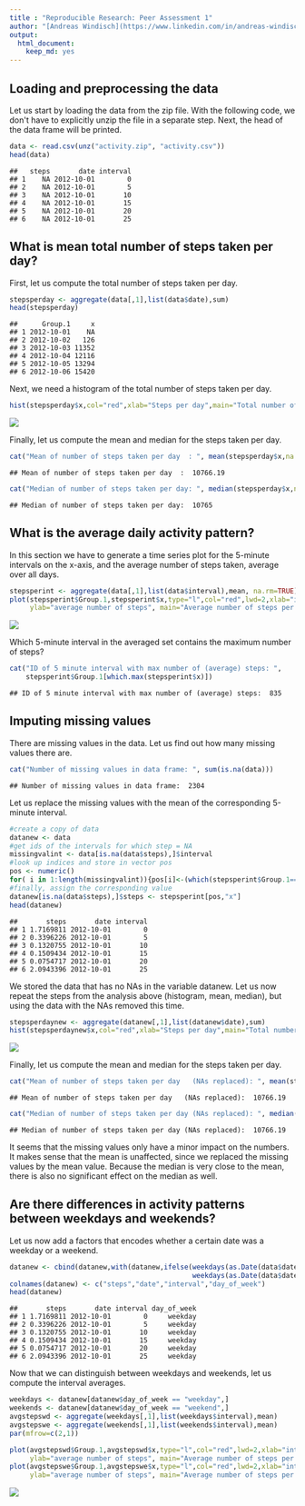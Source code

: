 ```yaml
---
title : "Reproducible Research: Peer Assessment 1"
author: "[Andreas Windisch](https://www.linkedin.com/in/andreas-windisch-physics/)"
output: 
  html_document:
    keep_md: yes 
---
```



## Loading and preprocessing the data
Let us start by loading the data from the zip file. With the following code, we don't have to explicitly unzip the file in a separate step. Next, the head of the data frame will be printed.

```r
data <- read.csv(unz("activity.zip", "activity.csv")) 
head(data)
```

```
##   steps       date interval
## 1    NA 2012-10-01        0
## 2    NA 2012-10-01        5
## 3    NA 2012-10-01       10
## 4    NA 2012-10-01       15
## 5    NA 2012-10-01       20
## 6    NA 2012-10-01       25
```
## What is mean total number of steps taken per day?
First, let us compute the total number of steps taken per day.

```r
stepsperday <- aggregate(data[,1],list(data$date),sum)
head(stepsperday)
```

```
##      Group.1     x
## 1 2012-10-01    NA
## 2 2012-10-02   126
## 3 2012-10-03 11352
## 4 2012-10-04 12116
## 5 2012-10-05 13294
## 6 2012-10-06 15420
```
Next, we need a histogram of the total number of steps taken per day.

```r
hist(stepsperday$x,col="red",xlab="Steps per day",main="Total number of steps taken per day")
```

![](PA1_template_files/figure-html/unnamed-chunk-3-1.png)<!-- -->
   
Finally, let us compute the mean and median for the steps taken per day.

```r
cat("Mean of number of steps taken per day  : ", mean(stepsperday$x,na.rm=TRUE),"\n")
```

```
## Mean of number of steps taken per day  :  10766.19
```

```r
cat("Median of number of steps taken per day: ", median(stepsperday$x,na.rm=TRUE),"\n")
```

```
## Median of number of steps taken per day:  10765
```
## What is the average daily activity pattern?
In this section we have to generate a time series plot for the 5-minute intervals on the x-axis, and the average number of steps taken, average over all days. 

```r
stepsperint <- aggregate(data[,1],list(data$interval),mean, na.rm=TRUE)
plot(stepsperint$Group.1,stepsperint$x,type="l",col="red",lwd=2,xlab="interval id", 
     ylab="average number of steps", main="Average number of steps per interval id")
```

![](PA1_template_files/figure-html/unnamed-chunk-5-1.png)<!-- -->
   
Which 5-minute interval in the averaged set contains the maximum number of steps?

```r
cat("ID of 5 minute interval with max number of (average) steps: ", 
    stepsperint$Group.1[which.max(stepsperint$x)])
```

```
## ID of 5 minute interval with max number of (average) steps:  835
```
## Imputing missing values
There are missing values in the data. Let us find out how many missing values there are.

```r
cat("Number of missing values in data frame: ", sum(is.na(data)))
```

```
## Number of missing values in data frame:  2304
```
   
Let us replace the missing values with the mean of the corresponding 5-minute interval.

```r
#create a copy of data
datanew <- data
#get ids of the intervals for which step = NA
missingvalint <- data[is.na(data$steps),]$interval
#look up indices and store in vector pos
pos <- numeric()
for( i in 1:length(missingvalint)){pos[i]<-(which(stepsperint$Group.1==missingvalint[i]))}
#finally, assign the corresponding value
datanew[is.na(data$steps),]$steps <- stepsperint[pos,"x"]
head(datanew)
```

```
##       steps       date interval
## 1 1.7169811 2012-10-01        0
## 2 0.3396226 2012-10-01        5
## 3 0.1320755 2012-10-01       10
## 4 0.1509434 2012-10-01       15
## 5 0.0754717 2012-10-01       20
## 6 2.0943396 2012-10-01       25
```

We stored the data that has no NAs in the variable datanew. Let us now repeat the steps from the analysis above (histogram, mean, median), but using the data with the NAs removed this time.


```r
stepsperdaynew <- aggregate(datanew[,1],list(datanew$date),sum)
hist(stepsperdaynew$x,col="red",xlab="Steps per day",main="Total number of steps taken per day, NAs replaced with interval mean")
```

![](PA1_template_files/figure-html/unnamed-chunk-9-1.png)<!-- -->
   
Finally, let us compute the mean and median for the steps taken per day.

```r
cat("Mean of number of steps taken per day   (NAs replaced): ", mean(stepsperdaynew$x),"\n")
```

```
## Mean of number of steps taken per day   (NAs replaced):  10766.19
```

```r
cat("Median of number of steps taken per day (NAs replaced): ", median(stepsperdaynew$x),"\n")
```

```
## Median of number of steps taken per day (NAs replaced):  10766.19
```

It seems that the missing values only have a minor impact on the numbers. It makes sense that the mean is unaffected, since we replaced the missing values by the mean value. Because the median is very close to the mean, there is also no significant effect on the median as well.

## Are there differences in activity patterns between weekdays and weekends?
Let us now add a factors that encodes whether a certain date was a weekday or a weekend.

```r
datanew <- cbind(datanew,with(datanew,ifelse(weekdays(as.Date(data$date))!="Saturday" & 
                                             weekdays(as.Date(data$date))!="Sunday","weekday","weekend")))
colnames(datanew) <- c("steps","date","interval","day_of_week")
head(datanew)
```

```
##       steps       date interval day_of_week
## 1 1.7169811 2012-10-01        0     weekday
## 2 0.3396226 2012-10-01        5     weekday
## 3 0.1320755 2012-10-01       10     weekday
## 4 0.1509434 2012-10-01       15     weekday
## 5 0.0754717 2012-10-01       20     weekday
## 6 2.0943396 2012-10-01       25     weekday
```

Now that we can distinguish between weekdays and weekends, let us compute the interval averages.

```r
weekdays <- datanew[datanew$day_of_week == "weekday",]
weekends <- datanew[datanew$day_of_week == "weekend",]
avgstepswd <- aggregate(weekdays[,1],list(weekdays$interval),mean)
avgstepswe <- aggregate(weekends[,1],list(weekends$interval),mean)
par(mfrow=c(2,1))

plot(avgstepswd$Group.1,avgstepswd$x,type="l",col="red",lwd=2,xlab="interval id", 
     ylab="average number of steps", main="Average number of steps per interval id on weekdays")
plot(avgstepswe$Group.1,avgstepswe$x,type="l",col="red",lwd=2,xlab="interval id", 
     ylab="average number of steps", main="Average number of steps per interval id on weekends")
```

![](PA1_template_files/figure-html/unnamed-chunk-12-1.png)<!-- -->
